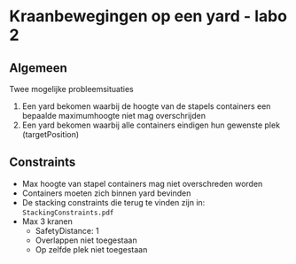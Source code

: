 # Kraanbewegingen op een yard - labo 2
## Algemeen
Twee mogelijke probleemsituaties
1. Een yard bekomen waarbij de hoogte van de stapels containers een bepaalde maximumhoogte niet mag overschrijden
2. Een yard bekomen waarbij alle containers eindigen hun gewenste plek (targetPosition)

## Constraints
* Max hoogte van stapel containers mag niet overschreden worden
* Containers moeten zich binnen yard bevinden
* De stacking constraints die terug te vinden zijn in: `StackingConstraints.pdf`
* Max 3 kranen
  * SafetyDistance: 1
  * Overlappen niet toegestaan
  * Op zelfde plek niet toegestaan
